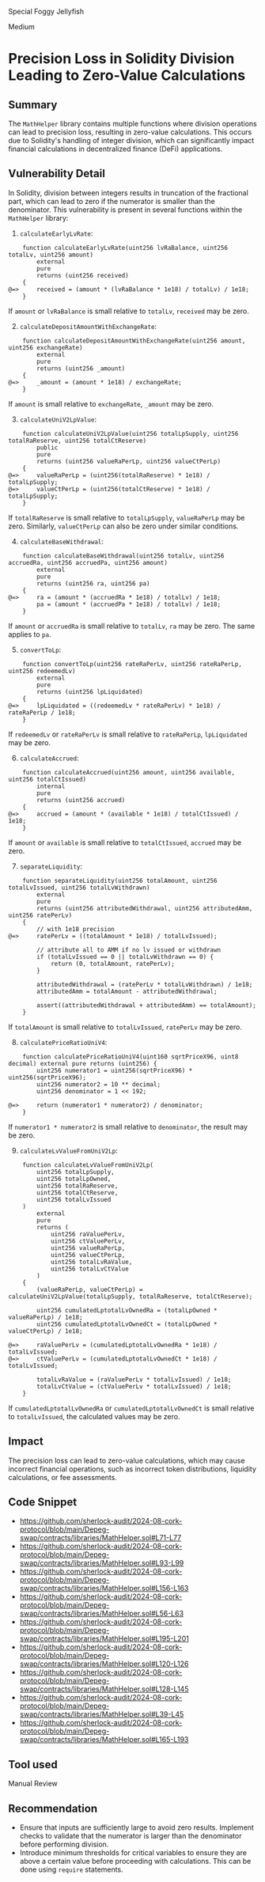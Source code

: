 Special Foggy Jellyfish

Medium

# Precision Loss in Solidity Division Leading to Zero-Value Calculations

## Summary
The `MathHelper` library contains multiple functions where division operations can lead to precision loss, resulting in zero-value calculations. This occurs due to Solidity's handling of integer division, which can significantly impact financial calculations in decentralized finance (DeFi) applications.

## Vulnerability Detail
In Solidity, division between integers results in truncation of the fractional part, which can lead to zero if the numerator is smaller than the denominator. This vulnerability is present in several functions within the `MathHelper` library:
1. `calculateEarlyLvRate`:
```solidity
    function calculateEarlyLvRate(uint256 lvRaBalance, uint256 totalLv, uint256 amount)
        external
        pure
        returns (uint256 received)
    {
@=>     received = (amount * (lvRaBalance * 1e18) / totalLv) / 1e18;
    }
```
If `amount` or `lvRaBalance` is small relative to `totalLv`, `received` may be zero.

2. `calculateDepositAmountWithExchangeRate`:
```solidity
    function calculateDepositAmountWithExchangeRate(uint256 amount, uint256 exchangeRate)
        external
        pure
        returns (uint256 _amount)
    {
@=>     _amount = (amount * 1e18) / exchangeRate;
    }
```
If `amount` is small relative to `exchangeRate`, `_amount` may be zero.

3. `calculateUniV2LpValue`:
```solidity
    function calculateUniV2LpValue(uint256 totalLpSupply, uint256 totalRaReserve, uint256 totalCtReserve)
        public
        pure
        returns (uint256 valueRaPerLp, uint256 valueCtPerLp)
    {
@=>     valueRaPerLp = (uint256(totalRaReserve) * 1e18) / totalLpSupply;
@=>     valueCtPerLp = (uint256(totalCtReserve) * 1e18) / totalLpSupply;
    }
```
If `totalRaReserve` is small relative to `totalLpSupply`, `valueRaPerLp` may be zero. Similarly, `valueCtPerLp` can also be zero under similar conditions.

4. `calculateBaseWithdrawal`:
```solidity
    function calculateBaseWithdrawal(uint256 totalLv, uint256 accruedRa, uint256 accruedPa, uint256 amount)
        external
        pure
        returns (uint256 ra, uint256 pa)
    {
@=>     ra = (amount * (accruedRa * 1e18) / totalLv) / 1e18;
        pa = (amount * (accruedPa * 1e18) / totalLv) / 1e18;
    }
```
If `amount` or `accruedRa` is small relative to `totalLv`, `ra` may be zero. The same applies to `pa`.

5. `convertToLp`:
```solidity
    function convertToLp(uint256 rateRaPerLv, uint256 rateRaPerLp, uint256 redeemedLv)
        external
        pure
        returns (uint256 lpLiquidated)
    {
@=>     lpLiquidated = ((redeemedLv * rateRaPerLv) * 1e18) / rateRaPerLp / 1e18;
    }
```
If `redeemedLv` or `rateRaPerLv` is small relative to `rateRaPerLp`, `lpLiquidated` may be zero.

6. `calculateAccrued`:
```solidity
    function calculateAccrued(uint256 amount, uint256 available, uint256 totalCtIssued)
        internal
        pure
        returns (uint256 accrued)
    {
@=>     accrued = (amount * (available * 1e18) / totalCtIssued) / 1e18;
    }
```
If `amount` or `available` is small relative to `totalCtIssued`, `accrued` may be zero.

7. `separateLiquidity`:
```solidity
    function separateLiquidity(uint256 totalAmount, uint256 totalLvIssued, uint256 totalLvWithdrawn)
        external
        pure
        returns (uint256 attributedWithdrawal, uint256 attributedAmm, uint256 ratePerLv)
    {
        // with 1e18 precision
@=>     ratePerLv = ((totalAmount * 1e18) / totalLvIssued);

        // attribute all to AMM if no lv issued or withdrawn
        if (totalLvIssued == 0 || totalLvWithdrawn == 0) {
            return (0, totalAmount, ratePerLv);
        }

        attributedWithdrawal = (ratePerLv * totalLvWithdrawn) / 1e18;
        attributedAmm = totalAmount - attributedWithdrawal;

        assert((attributedWithdrawal + attributedAmm) == totalAmount);
    }
```
If `totalAmount` is small relative to `totalLvIssued`, `ratePerLv` may be zero.

8. `calculatePriceRatioUniV4`:
```solidity
    function calculatePriceRatioUniV4(uint160 sqrtPriceX96, uint8 decimal) external pure returns (uint256) {
        uint256 numerator1 = uint256(sqrtPriceX96) * uint256(sqrtPriceX96);
        uint256 numerator2 = 10 ** decimal;
        uint256 denominator = 1 << 192;

@=>     return (numerator1 * numerator2) / denominator;
    }
```
If `numerator1 * numerator2` is small relative to `denominator`, the result may be zero.

9. `calculateLvValueFromUniV2Lp`:
```solidity
    function calculateLvValueFromUniV2Lp(
        uint256 totalLpSupply,
        uint256 totalLpOwned,
        uint256 totalRaReserve,
        uint256 totalCtReserve,
        uint256 totalLvIssued
    )
        external
        pure
        returns (
            uint256 raValuePerLv,
            uint256 ctValuePerLv,
            uint256 valueRaPerLp,
            uint256 valueCtPerLp,
            uint256 totalLvRaValue,
            uint256 totalLvCtValue
        )
    {
        (valueRaPerLp, valueCtPerLp) = calculateUniV2LpValue(totalLpSupply, totalRaReserve, totalCtReserve);

        uint256 cumulatedLptotalLvOwnedRa = (totalLpOwned * valueRaPerLp) / 1e18;
        uint256 cumulatedLptotalLvOwnedCt = (totalLpOwned * valueCtPerLp) / 1e18;

@=>     raValuePerLv = (cumulatedLptotalLvOwnedRa * 1e18) / totalLvIssued;
@=>     ctValuePerLv = (cumulatedLptotalLvOwnedCt * 1e18) / totalLvIssued;

        totalLvRaValue = (raValuePerLv * totalLvIssued) / 1e18;
        totalLvCtValue = (ctValuePerLv * totalLvIssued) / 1e18;
    }
```
If `cumulatedLptotalLvOwnedRa` or `cumulatedLptotalLvOwnedCt` is small relative to `totalLvIssued`, the calculated values may be zero.

## Impact
The precision loss can lead to zero-value calculations, which may cause incorrect financial operations, such as incorrect token distributions, liquidity calculations, or fee assessments.

## Code Snippet
- https://github.com/sherlock-audit/2024-08-cork-protocol/blob/main/Depeg-swap/contracts/libraries/MathHelper.sol#L71-L77
- https://github.com/sherlock-audit/2024-08-cork-protocol/blob/main/Depeg-swap/contracts/libraries/MathHelper.sol#L93-L99
- https://github.com/sherlock-audit/2024-08-cork-protocol/blob/main/Depeg-swap/contracts/libraries/MathHelper.sol#L156-L163
- https://github.com/sherlock-audit/2024-08-cork-protocol/blob/main/Depeg-swap/contracts/libraries/MathHelper.sol#L56-L63
- https://github.com/sherlock-audit/2024-08-cork-protocol/blob/main/Depeg-swap/contracts/libraries/MathHelper.sol#L195-L201
- https://github.com/sherlock-audit/2024-08-cork-protocol/blob/main/Depeg-swap/contracts/libraries/MathHelper.sol#L120-L126
- https://github.com/sherlock-audit/2024-08-cork-protocol/blob/main/Depeg-swap/contracts/libraries/MathHelper.sol#L128-L145
- https://github.com/sherlock-audit/2024-08-cork-protocol/blob/main/Depeg-swap/contracts/libraries/MathHelper.sol#L39-L45
- https://github.com/sherlock-audit/2024-08-cork-protocol/blob/main/Depeg-swap/contracts/libraries/MathHelper.sol#L165-L193

## Tool used

Manual Review

## Recommendation
- Ensure that inputs are sufficiently large to avoid zero results. Implement checks to validate that the numerator is larger than the denominator before performing division.
- Introduce minimum thresholds for critical variables to ensure they are above a certain value before proceeding with calculations. This can be done using `require` statements.